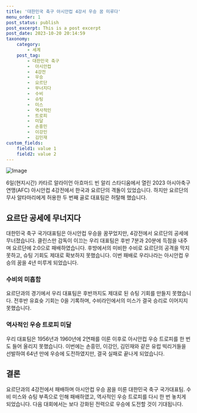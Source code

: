 ```yaml
---
title: '대한민국 축구 아시안컵 4강서 우승 꿈 미루다'
menu_order: 1
post_status: publish
post_excerpt: This is a post excerpt
post_date: 2023-10-20 20:14:59
taxonomy:
    category:
        - 세계
    post_tag:
        - 대한민국 축구
        -  아시안컵
        -  4강전
        -  우승
        -  요르단
        -  무너지다
        -  수비
        -  슈팅
        -  미스
        -  역사적인
        -  트로피
        -  미달
        -  손흥민
        -  이강인
        -  김민재
custom_fields:
    field1: value 1
    field2: value 2
---
```


![Image](https://imgnews.pstatic.net/image/016/2024/02/07/20240207000007_0_20240207020701556.jpg?type=w647)


6일(현지시간) 카타르 알라이언 아흐마드 빈 알리 스타디움에서 열린 2023 아시아축구연맹(AFC) 아시안컵 4강전에서 한국과 요르단의 격돌이 있었습니다. 하지만 요르단의 무사 알타마리에게 허용한 두 번째 골로 대표팀은 허탈해 했습니다.

## 요르단 공세에 무너지다
대한민국 축구 국가대표팀은 아시안컵 우승을 꿈꾸었지만, 4강전에서 요르단의 공세에 무너졌습니다. 클린스만 감독이 이끄는 우리 대표팀은 후반 7분과 20분에 득점을 내주며 요르단에 2:0으로 패배하였습니다. 후방에서의 미비한 수비로 요르단의 공격을 막지 못하고, 슈팅 기회도 제대로 확보하지 못했습니다. 이번 패배로 우리나라는 아시안컵 우승의 꿈을 4년 미루게 되었습니다.

### 수비의 미흡함
요르단과의 경기에서 우리 대표팀은 후반까지도 제대로 된 슈팅 기회를 만들지 못했습니다. 전후반 유효슛 기회는 0을 기록하며, 수비라인에서의 미스가 결국 승리로 이어지지 못했습니다. 

### 역사적인 우승 트로피 미달
우리 대표팀은 1956년과 1960년에 2연패를 이룬 이후로 아시안컵 우승 트로피를 한 번도 들어 올리지 못했습니다. 이번에는 손흥민, 이강인, 김민재와 같은 유럽 빅리거들을 선발하여 64년 만에 우승에 도전하였지만, 결국 실패로 끝나게 되었습니다.

## 결론
요르단과의 4강전에서 패배하며 아시안컵 우승 꿈을 미룬 대한민국 축구 국가대표팀. 수비 미스와 슈팅 부족으로 인해 패배하였고, 역사적인 우승 트로피를 다시 한 번 놓치게 되었습니다. 다음 대회에서는 보다 강화된 전력으로 우승에 도전할 것이 기대됩니다.
